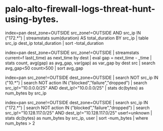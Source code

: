 # palo-alto-firewall-logs-threat-hunt-using-bytes.

index=pan dest_zone=OUTSIDE src_zone!=OUTSIDE AND src_ip IN ("172.*")
| streamstats sum(duration) AS total_duration BY src_ip
| table src_ip dest_ip total_duration | sort -total_duration


index=pan dest_zone=OUTSIDE src_zone!=OUTSIDE 
| streamstats current=f last(_time) as next_time by dest 
| eval gap = next_time - _time
| stats count, avg(gap) as avg_gap, var(gap) as var_gap by dest src
| search avg_gap<50 count>500
| sort avg_gap

index=pan src_zone!=OUTSIDE dest_zone=OUTSIDE | search NOT src_ip IN ("10.*") | search NOT action IN ("blocked","failure","dropped") 
| search src_ip!="10.0.0.0/25" AND dest_ip!="10.0.0.0/25"
| stats dc(bytes) as num_bytes by src_ip



index=pan src_zone!=OUTSIDE dest_zone=OUTSIDE | search src_ip IN ("172.*") | search NOT action IN ("blocked","failure","dropped")  | search src_ip!="10.128.117.0/25" AND dest_ip!="10.128.117.0/25"  user!=unknown | stats  dc(bytes) as num_bytes by src_ip, user | sort -num_bytes | where num_bytes > 2
